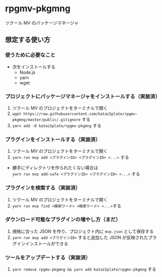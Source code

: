 # rpgmv-pkgmng

ツクール MV のパッケージマネージャ

## 想定する使い方

### 使うために必要なこと

- 次をインストールする
  - Node.js
  - yarn
  - wget

### プロジェクトにパッケージマネージャをインストールする（実装済）

1. ツクール MV のプロジェクトをターミナルで開く
2. `wget https://raw.githubusercontent.com/katai5plate/rpgmv-pkgmng/master/public/.gitignore` する
3. `yarn add -D katai5plate/rpgmv-pkgmng` する

### プラグインをインストールする（実装済）

1. ツクール MV のプロジェクトをターミナルで開く
2. `yarn run mvp add <プラグインID> <プラグインID> <...>` する

- 勝手にディレクトリを作られたくない場合は<br>`yarn run mvp add-safe <プラグインID> <プラグインID> <...>` する

### プラグインを検索する（実装済）

1. ツクール MV のプロジェクトをターミナルで開く
2. `yarn run mvp find <検索ワード> <検索ワード> <...>`する

### ダウンロード可能なプラグインの増やし方（まだ）

1. 規格に合った JSON を作り、プロジェクト内に `mvp.json` として保存する
2. `yarn run mvp add <プラグインID>` すると追加した JSON が反映されたプラグインインストールができる

### ツールをアップデートする（実装済）

1. `yarn remove rpgmv-pkgmng && yarn add katai5plate/rpgmv-pkgmng` する

